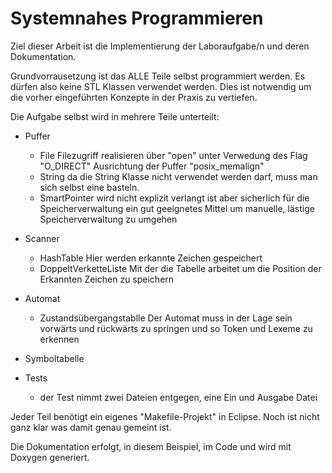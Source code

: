 Systemnahes Programmieren
=========================

Ziel dieser Arbeit ist die Implementierung der Laboraufgabe/n und deren Dokumentation.

Grundvorrausetzung ist das ALLE Teile selbst programmiert werden. Es dürfen also keine STL
Klassen verwendet werden. Dies ist notwendig um die vorher eingeführten Konzepte in der Praxis 
zu vertiefen.

Die Aufgabe selbst wird in mehrere Teile unterteilt:

- Puffer
  + File
    Filezugriff realisieren über "open" unter Verwedung des Flag "O_DIRECT"
    Ausrichtung der Puffer "posix_memalign"
  + String
    da die String Klasse nicht verwendet werden darf, muss man sich selbst eine basteln.
  + SmartPointer
    wird nicht explizit verlangt ist aber sicherlich für die Speicherverwaltung ein gut geeignetes Mittel
    um manuelle, lästige Speicherverwaltung zu umgehen

- Scanner
  + HashTable
    Hier werden erkannte Zeichen gespeichert
  + DoppeltVerketteListe
    Mit der die Tabelle arbeitet um die Position der Erkannten Zeichen zu speichern
  
- Automat
  + Zustandsübergangstablle
    Der Automat muss in der Lage sein vorwärts und rückwärts zu springen und so Token und Lexeme zu erkennen
  
- Symboltabelle

- Tests
  + der Test nimmt zwei Dateien entgegen, eine Ein und Ausgabe Datei

Jeder Teil benötigt ein eigenes "Makefile-Projekt" in Eclipse. Noch ist nicht ganz klar was damit genau gemeint ist.

Die Dokumentation erfolgt, in diesem Beispiel, im Code und wird mit Doxygen generiert.
